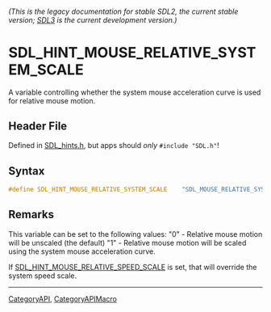###### (This is the legacy documentation for stable SDL2, the current stable version; [SDL3](https://wiki.libsdl.org/SDL3/) is the current development version.)
# SDL_HINT_MOUSE_RELATIVE_SYSTEM_SCALE

A variable controlling whether the system mouse acceleration curve is used for relative mouse motion.

## Header File

Defined in [SDL_hints.h](https://github.com/libsdl-org/SDL/blob/SDL2/include/SDL_hints.h), but apps should _only_ `#include "SDL.h"`!

## Syntax

```c
#define SDL_HINT_MOUSE_RELATIVE_SYSTEM_SCALE    "SDL_MOUSE_RELATIVE_SYSTEM_SCALE"
```

## Remarks

This variable can be set to the following values: "0" - Relative mouse
motion will be unscaled (the default) "1" - Relative mouse motion will be
scaled using the system mouse acceleration curve.

If
[SDL_HINT_MOUSE_RELATIVE_SPEED_SCALE](SDL_HINT_MOUSE_RELATIVE_SPEED_SCALE)
is set, that will override the system speed scale.

----
[CategoryAPI](CategoryAPI), [CategoryAPIMacro](CategoryAPIMacro)

